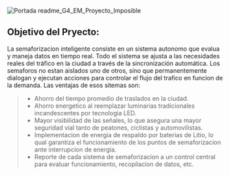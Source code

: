 
![Portada readme_G4_EM_Proyecto_Imposible](https://user-images.githubusercontent.com/46485082/195954617-7c1cbd25-40c7-4908-a078-296d376f49a3.png)

## Objetivo del Pryecto:

La semaforizacion inteligente consiste en un sistema autonomo que evalua y maneja datos en tiempo real. Todo el sistema se ajusta a las necesidades reales del tráfico en la ciudad a través de la sincronización automática.
Los semaforos no estan aislados uno de otros, sino que permanentemente dialogan y ejecutan acciones para controlar el flujo del trafico en funcion de la demanda.
Las ventajas de esos sitemas son:
>  * Ahorro del tiempo promedio de traslados en la ciudad.
>  * Ahorro energetico al reemplazar luminarias tradicionales incandescentes por tecnologia LED.
>  * Mayor visibilidad de las señales, lo que asegura una mayor seguridad vial tanto de peatones, ciclistas y automovilistas.
>  * Implementacion de energia de respaldo por baterias de Litio, lo qual garantiza el funcionamiento de los puntos de semaforizacion ante interrupcion de energia. 
>  * Reporte de cada sistema de semaforizacion a un control central para evaluar funcionamiento, recopilacion de datos, etc.

